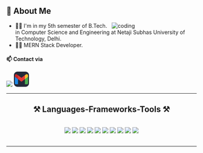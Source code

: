 
## 💫 About Me
<img align="right" alt="coding"  width="225" src="https://i.ibb.co/cyPSvW3/display-icon.png"></img>
- 👨‍🎓 I'm in my 5th semester of B.Tech. in Computer Science and Engineering at Netaji Subhas University of Technology, Delhi.
- 👨‍💻 MERN Stack Developer.

#### 📫 Contact via
<a href="https://www.linkedin.com/in/anurag-03-tech"><img height="40" src="https://i.ibb.co/YRYz6Wb/Anurag-git-Linkedin.png"/></a>
<a href="mailto:anurag03.tech@gmail.com"><img height="40" src="https://raw.githubusercontent.com/tandpfun/skill-icons/65dea6c4eaca7da319e552c09f4cf5a9a8dab2c8/icons/Gmail-Dark.svg"/></a>


<hr/>
 
<h2 align="center">⚒️ Languages-Frameworks-Tools ⚒️</h2>
<br>
<div align="center">
    <img height="45" src="https://i.ibb.co/WykkDnT/Anurag-git-C.png"></img>
    <img height="45" src="https://i.ibb.co/fqfN5mm/Anurag-git-HTML.png"></img>
    <img height="45" src="https://i.ibb.co/d5by6jn/Anurag-git-CSS.png"></img>
    <img height="45" src="https://i.ibb.co/DbC0b9x/Anurag-git-Java-Script.png"></img>
    <img height="45" src="https://i.ibb.co/pPt0n2L/Anurag-git-Node-JS.png"></img>
    <img height="45" src="https://i.ibb.co/nfZ1C5j/Anurag-git-Express-JS.png"></img>
    <img height="45" src="https://i.ibb.co/y0ydv5j/Anurag-git-Mongo-Db.png"></img>
    <img height="45" src="https://i.ibb.co/xDHXcPM/Anurag-git-React.png"></img>
    <img height="45" src="https://i.ibb.co/VVQdYjq/Anurag-git-Redux.png"></img>
    <img height="45" src="https://i.ibb.co/2YSpmn7/Anurag-git-Tailwind-CSS.png"></img>
</div>

<br/>
<hr/>

<!---
<h1 align="center">
    <img src="https://readme-typing-svg.herokuapp.com/?font=Calibri&size=35&center=true&vCenter=true&width=500&height=70&duration=4000&lines=Hi+There!+👋;+I'm+Anurag+Singh;" />
</h1>

anurag03-tech/anurag03-tech is a ✨ special ✨ repository because its `README.md` (this file) appears on your GitHub profile.
You can click the Preview link to take a look at your changes.
--->

